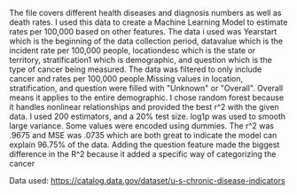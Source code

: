 The file covers different health diseases and diagnosis numbers as well as death rates. I used this data to create a Machine Learning Model to estimate rates per 100,000 based on other features. 
The data i used was Yearstart which is the beginning of the data collection period, datavalue which is the incident rate per 100,000 people, locationdesc which is the state or territory, stratification1 which is demographic, and question which is the type of cancer being measured. The data was filtered to only include cancer and rates per 100,000 people.Missing values in location, stratification, and question were filled with "Unknown" or "Overall". Overall means it applies to the entire demographic. I chose random forest because it handles nonlinear relationships and provided the best r^2 with the given data. I used 200 estimators, and a 20% test size. log1p was used to smooth large variance. Some values were encoded using dummies. The r^2 was .9675 and MSE was .0735 which are both great to indicate the model can explain 96.75% of the data. Adding the question feature made the biggest difference in the R^2 because it added a specific way of categorizing the cancer 

Data used: https://catalog.data.gov/dataset/u-s-chronic-disease-indicators

